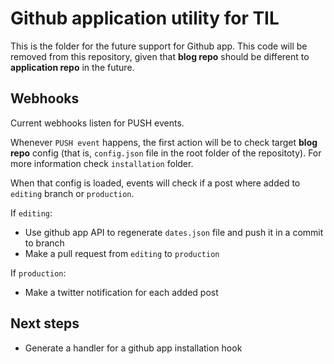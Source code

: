 # Github application utility for TIL

This is the folder for the future support for Github app. This code will be removed from this repository,
given that __blog repo__ should be different to __application repo__ in the future.

## Webhooks

Current webhooks listen for PUSH events. 

Whenever `PUSH event` happens, the first action will be to check target **blog repo** config (that is, `config.json` file
in the root folder of the repositoty). For more information check `installation` folder.

When that config is loaded, events will check if a post where added to `editing` branch or `production`.

If `editing`:
- Use github app API to regenerate `dates.json` file and push it in a commit to branch
- Make a pull request from `editing` to `production`

If `production`:
- Make a twitter notification for each added post

## Next steps

- Generate a handler for a github app installation hook